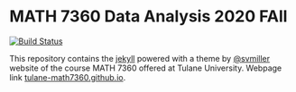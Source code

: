 MATH 7360 Data Analysis 2020 FAll
=======================================================

[![Build Status](https://travis-ci.org/tulane-math7360/tulane-math7360.github.io.svg?branch=master)](https://travis-ci.org/tulane-math7360/tulane-math7360.github.io)

This repository contains the [jekyll](https://jekyllrb.com/) powered with a theme by [@svmiller](https://github.com/svmiller/course-website) website of the course MATH 7360 offered at Tulane University.
Webpage link [tulane-math7360.github.io](https://tulane-math7360.github.io/).
